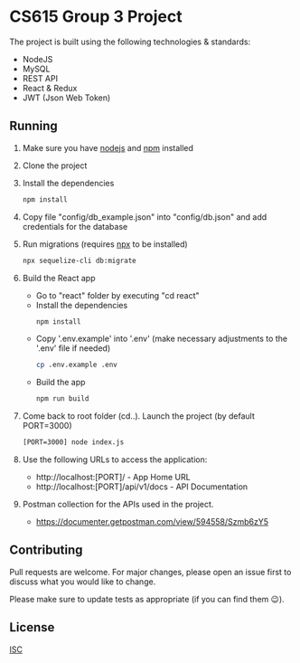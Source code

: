 # CS615 Group 3 Project

The project is built using the following technologies & standards:
 - NodeJS
 - MySQL
 - REST API
 - React & Redux
 - JWT (Json Web Token)

## Running

1) Make sure you have [nodejs](https://nodejs.org//) and [npm](https://www.npmjs.com/) installed
2) Clone the project
3) Install the dependencies
    ```bash
    npm install
    ```
4) Copy file "config/db_example.json" into "config/db.json" and add credentials for the database
5) Run migrations (requires [npx](https://www.npmjs.com/package/npx) to be installed)
     ```bash
    npx sequelize-cli db:migrate
    ```
6) Build the React app
    - Go to "react" folder by executing "cd react"
    - Install the dependencies
      ```bash
      npm install
      ```
    - Copy '.env.example' into '.env' (make necessary adjustments to the '.env' file if needed)
      ```bash
      cp .env.example .env
      ```
    - Build the app
      ```bash
      npm run build
      ```
7) Come back to root folder (cd..). Launch the project (by default PORT=3000)
    ```bash
    [PORT=3000] node index.js
    ```
8) Use the following URLs to access the application:
    - http://localhost:[PORT]/ - App Home URL
    - http://localhost:[PORT]/api/v1/docs - API Documentation

9) Postman collection for the APIs used in the project.
    - https://documenter.getpostman.com/view/594558/Szmb6zY5

## Contributing
Pull requests are welcome. For major changes, please open an issue first to discuss what you would like to change.

Please make sure to update tests as appropriate (if you can find them :wink:).

## License
[ISC](https://choosealicense.com/licenses/isc/)
